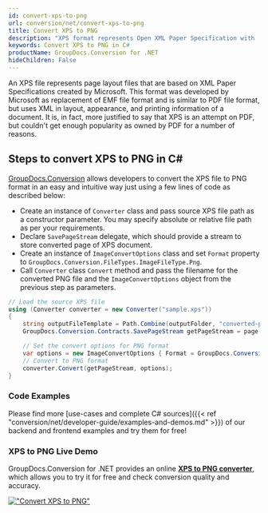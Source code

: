 ```yaml
---
id: convert-xps-to-png
url: conversion/net/convert-xps-to-png
title: Convert XPS to PNG
description: "XPS format represents Open XML Paper Specification with .xps extension. Learn how to convert XPS to PNG file programmatically in C# language using GroupDocs.Conversion for .NET library."
keywords: Convert XPS to PNG in C#
productName: GroupDocs.Conversion for .NET
hideChildren: False
---
```


An XPS file represents page layout files that are based on XML Paper Specifications created by Microsoft. This format was developed by Microsoft as replacement of EMF file format and is similar to PDF file format, but uses XML in layout, appearance, and printing information of a document. It is, in fact, more justified to say that XPS is an attempt on PDF, but couldn't get enough popularity as owned by PDF for a number of reasons.

## Steps to convert XPS to PNG in C#

[GroupDocs.Conversion](https://products.groupdocs.com/conversion/net) allows developers to convert the XPS file to PNG format in an easy and intuitive way just using a few lines of code as described below:

* Create an instance of `Converter` class and pass source XPS file path as a constructor parameter. You may specify absolute or relative file path as per your requirements. 
* Declare `SavePageStream` delegate, which should provide a stream to store converted page of XPS document.
* Create an instance of `ImageConvertOptions` class and set `Format` property to `GroupDocs.Conversion.FileTypes.ImageFileType.Png`.
* Call `Converter` class `Convert` method and pass the filename for the converted PNG file and the `ImageConvertOptions` object from the previous step as parameters.

```csharp
// Load the source XPS file
using (Converter converter = new Converter("sample.xps"))
{
    string outputFileTemplate = Path.Combine(outputFolder, "converted-page-{0}.png");
    GroupDocs.Conversion.Contracts.SavePageStream getPageStream = page => new FileStream(string.Format(outputFileTemplate, page), FileMode.Create);

    // Set the convert options for PNG format
    var options = new ImageConvertOptions { Format = GroupDocs.Conversion.FileTypes.ImageFileType.Png };   
    // Convert to PNG format
    converter.Convert(getPageStream, options);
}
```

### Code Examples

Please find more [use-cases and complete C# sources]({{< ref "conversion/net/developer-guide/examples-and-demos.md" >}}) of our backend and frontend examples and try them for free!

### XPS to PNG Live Demo

GroupDocs.Conversion for .NET provides an online [**XPS to PNG converter**](https://products.groupdocs.app/conversion/xps-to-png), which allows you to try it for free and check conversion quality and accuracy.

[!["Convert XPS to PNG"](conversion/net/images/convert-to-png/convert-xps-to-png.png)](https://products.groupdocs.app/conversion/xps-to-png)